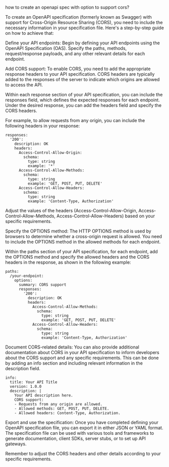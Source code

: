 how to create an openapi spec with option to support cors?

To create an OpenAPI specification (formerly known as Swagger) with support for Cross-Origin Resource Sharing (CORS), you need to include the necessary information in your specification file. Here's a step-by-step guide on how to achieve that:

Define your API endpoints: Begin by defining your API endpoints using the OpenAPI Specification (OAS). Specify the paths, methods, request/response payloads, and any other relevant details for each endpoint.

Add CORS support: To enable CORS, you need to add the appropriate response headers to your API specification. CORS headers are typically added to the responses of the server to indicate which origins are allowed to access the API.

Within each response section of your API specification, you can include the responses field, which defines the expected responses for each endpoint. Under the desired response, you can add the headers field and specify the CORS headers.

For example, to allow requests from any origin, you can include the following headers in your response:

    responses:
      '200':
        description: OK
        headers:
          Access-Control-Allow-Origin:
            schema:
              type: string
              example: '*'
          Access-Control-Allow-Methods:
            schema:
              type: string
              example: 'GET, POST, PUT, DELETE'
          Access-Control-Allow-Headers:
            schema:
              type: string
              example: 'Content-Type, Authorization'
Adjust the values of the headers (Access-Control-Allow-Origin, Access-Control-Allow-Methods, Access-Control-Allow-Headers) based on your specific requirements.

Specify the OPTIONS method: The HTTP OPTIONS method is used by browsers to determine whether a cross-origin request is allowed. You need to include the OPTIONS method in the allowed methods for each endpoint.

Within the paths section of your API specification, for each endpoint, add the OPTIONS method and specify the allowed headers and the CORS headers in the response, as shown in the following example:

    paths:
      /your-endpoint:
        options:
          summary: CORS support
          responses:
            '200':
              description: OK
              headers:
                Access-Control-Allow-Methods:
                  schema:
                    type: string
                    example: 'GET, POST, PUT, DELETE'
                Access-Control-Allow-Headers:
                  schema:
                    type: string
                    example: 'Content-Type, Authorization'
Document CORS-related details: You can also provide additional documentation about CORS in your API specification to inform developers about the CORS support and any specific requirements. This can be done by adding an info section and including relevant information in the description field.

    info:
      title: Your API Title
      version: 1.0.0
      description: |
        Your API description here.
        CORS support:
        - Requests from any origin are allowed.
        - Allowed methods: GET, POST, PUT, DELETE.
        - Allowed headers: Content-Type, Authorization.
Export and use the specification: Once you have completed defining your OpenAPI specification file, you can export it in either JSON or YAML format. The specification file can be used with various tools and frameworks to generate documentation, client SDKs, server stubs, or to set up API gateways.

Remember to adjust the CORS headers and other details according to your specific requirements.
